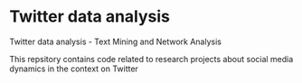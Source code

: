 # Twitter data analysis
Twitter data analysis - Text Mining and Network Analysis

This repsitory contains code related to research projects about social media dynamics in the context on Twitter
